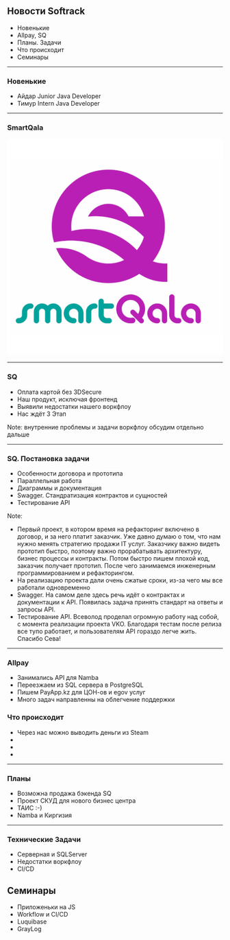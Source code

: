 ## Новости Softrack

- Новенькие
- Allpay, SQ
- Планы. Задачи
- Что происходит
- Семинары

---

### Новенькие

- Айдар Junior Java Developer
- Тимур Intern Java Developer

---

### SmartQala

![Logo](sq_logo_named.png)

---

### SQ

- Оплата картой без 3DSecure
- Наш продукт, исключая фронтенд
- Выявили недостатки нашего воркфлоу
- Нас ждёт 3 Этап

Note: внутренние проблемы и задачи воркфлоу обсудим отдельно дальше

---

### SQ. Постановка задачи

- Особенности договора и прототипа
- Параллельная работа
- Диаграммы и документация
- Swagger. Стандратизация контрактов и сущностей
- Тестирование API

Note: 
- Первый проект, в котором время на рефакторинг включено в договор, и за него платит заказчик. Уже давно думаю о том, что нам нужно менять стратегию продажи IT услуг. Заказчику важно видеть прототип быстро, поэтому важно прорабатывать архитектуру, бизнес процессы и контракты. Потом быстро пишем плохой код, заказчик получает прототип. После чего занимаемся инженерным программированием и рефакторингом.
- На реализацию проекта дали очень сжатые сроки, из-за чего мы все работали одновременно
- Swagger. На самом деле здесь речь идёт о контрактах и документации к API. Появилась задача принять стандарт на ответы и запросы API.
- Тестирование API. Всеволод проделал огромную работу над собой, с момента реализации проекта VKO. Благодаря тестам после релиза все тупо работает, и пользователям API гораздо легче жить. Спасибо Сева!

--- 

### Allpay

- Занимались API для Namba
- Переезжаем из SQL сервера в PostgreSQL
- Пишем PayApp.kz для ЦОН-ов и egov услуг
- Много задач направленны на облегчение поддержки

### Что происходит

- Через нас можно выводить деньги из Steam
- 
- 
- 

---

### Планы

- Возможна продажа бэкенда SQ
- Проект СКУД для нового бизнес центра
- ТАИС :-)
- Namba и Киргизия

---

### Технические Задачи

- Серверная и SQLServer
- Недостатки воркфлоу
- CI/CD

## Семинары

- Приложеньки на JS
- Workflow и CI/CD
- Luquibase
- GrayLog

